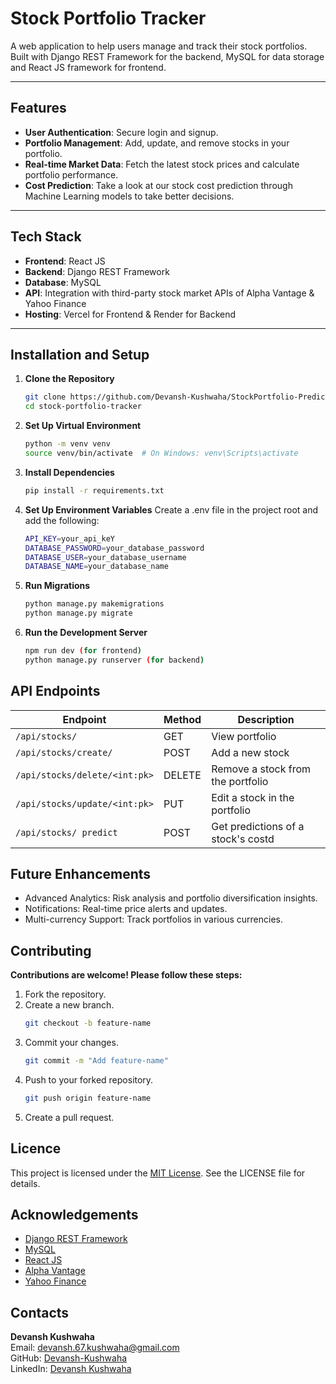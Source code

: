 # Stock Portfolio Tracker

A web application to help users manage and track their stock portfolios. Built with Django REST Framework for the backend, MySQL for data storage and React JS framework for frontend.

---

## Features

- **User Authentication**: Secure login and signup.
- **Portfolio Management**: Add, update, and remove stocks in your portfolio.
- **Real-time Market Data**: Fetch the latest stock prices and calculate portfolio performance.
- **Cost Prediction**: Take a look at our stock cost prediction through Machine Learning models to take better decisions.
---

## Tech Stack

- **Frontend**: React JS
- **Backend**: Django REST Framework
- **Database**: MySQL
- **API**: Integration with third-party stock market APIs of Alpha Vantage & Yahoo Finance
- **Hosting**: Vercel for Frontend & Render for Backend

---

## Installation and Setup

1. **Clone the Repository**
   ```bash
   git clone https://github.com/Devansh-Kushwaha/StockPortfolio-PredictorApp.git
   cd stock-portfolio-tracker

2. **Set Up Virtual Environment**
   ```bash
   python -m venv venv
   source venv/bin/activate  # On Windows: venv\Scripts\activate

3. **Install Dependencies**
   ```bash
   pip install -r requirements.txt

4. **Set Up Environment Variables**
   Create a .env file in the project root and add the following:
   ```bash
   API_KEY=your_api_keY
   DATABASE_PASSWORD=your_database_password
   DATABASE_USER=your_database_username
   DATABASE_NAME=your_database_name

6. **Run Migrations**
   ```bash
   python manage.py makemigrations
   python manage.py migrate
   
8. **Run the Development Server**
   ```bash
   npm run dev (for frontend)
   python manage.py runserver (for backend)

## API Endpoints

| Endpoint                  | Method | Description                     |
|---------------------------|--------|---------------------------------|
| `/api/stocks/`            | GET    | View portfolio                  |
| `/api/stocks/create/`     | POST   | Add a new stock                 |
| `/api/stocks/delete/<int:pk>`| DELETE| Remove a stock from the portfolio |
| `/api/stocks/update/<int:pk>`| PUT | Edit a stock in the portfolio   |
| `/api/stocks/ predict`    | POST   | Get predictions of a stock's costd |

## Future Enhancements

- Advanced Analytics: Risk analysis and portfolio diversification insights.
- Notifications: Real-time price alerts and updates.
- Multi-currency Support: Track portfolios in various currencies.

## Contributing
**Contributions are welcome! Please follow these steps:**

1. Fork the repository.
2. Create a new branch.
   ```bash
   git checkout -b feature-name
3. Commit your changes.
   ```bash
   git commit -m "Add feature-name"
4. Push to your forked repository.
   ```bash
   git push origin feature-name
5. Create a pull request.

## Licence
This project is licensed under the [MIT License](https://opensource.org/license/MIT). See the LICENSE file for details.

## Acknowledgements
- [Django REST Framework](https://www.django-rest-framework.org/)
- [MySQL](https://www.mysql.com/)
- [React JS](https://react.dev/)
- [Alpha Vantage](https://www.alphavantage.co/documentation/)
- [Yahoo Finance](https://finance.yahoo.com/)

## Contacts

**Devansh Kushwaha**  
Email: [devansh.67.kushwaha@gmail.com](devansh.67.kushwaha@gmail.com)  
GitHub: [Devansh-Kushwaha](https://github.com/Devansh-Kushwaha)  
LinkedIn: [Devansh Kushwaha](https://www.linkedin.com/in/devansh-kushwaha-333466267/)  

